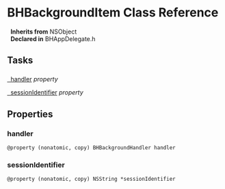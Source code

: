 # BHBackgroundItem Class Reference

&nbsp;&nbsp;**Inherits from** NSObject  
&nbsp;&nbsp;**Declared in** BHAppDelegate.h  

## Tasks

### 

[&nbsp;&nbsp;handler](#//api/name/handler) *property* 

[&nbsp;&nbsp;sessionIdentifier](#//api/name/sessionIdentifier) *property* 

## Properties

<a name="//api/name/handler" title="handler"></a>
### handler

`@property (nonatomic, copy) BHBackgroundHandler handler`

<a name="//api/name/sessionIdentifier" title="sessionIdentifier"></a>
### sessionIdentifier

`@property (nonatomic, copy) NSString *sessionIdentifier`

